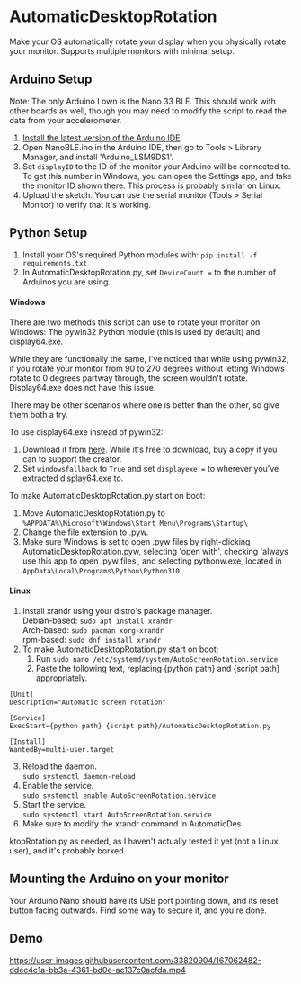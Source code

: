 # AutomaticDesktopRotation
Make your OS automatically rotate your display when you physically rotate your monitor. Supports multiple monitors with minimal setup.
## Arduino Setup
Note: The only Arduino I own is the Nano 33 BLE. This should work with other boards as well, though you may need to modify the script to read the data from your accelerometer. 

1. [Install the latest version of the Arduino IDE](https://www.arduino.cc/en/software).
2. Open NanoBLE.ino in the Arduino IDE, then go to Tools > Library Manager, and install 'Arduino_LSM9DS1'.
3. Set ```displayID``` to the ID of the monitor your Arduino will be connected to. To get this number in Windows, you can open the Settings app, and take the monitor ID shown there. This process is probably similar on Linux.
4. Upload the sketch. You can use the serial monitor (Tools > Serial Monitor) to verify that it's working.

## Python Setup

1. Install your OS's required Python modules with: ```pip install -f requirements.txt```<br>
2. In AutomaticDesktopRotation.py, set ```DeviceCount =``` to the number of Arduinos you are using.

#### Windows

There are two methods this script can use to rotate your monitor on Windows: The pywin32 Python module (this is used by default) and display64.exe.

While they are functionally the same, I've noticed that while using pywin32, if you rotate your monitor from 90 to 270 degrees without letting Windows
rotate to 0 degrees partway through, the screen wouldn't rotate. Display64.exe does not have this issue.

There may be other scenarios where one is better than the other, so give them both a try.

To use display64.exe instead of pywin32:
1. Download it from [here](http://noeld.com/programs.asp?cat=misc#display). While it's free to download, buy a copy if you can to support the creator. 
2. Set ```windowsfallback``` to ```True``` and set ```displayexe =``` to wherever you've extracted display64.exe to.

To make AutomaticDesktopRotation.py start on boot: 
1. Move AutomaticDesktopRotation.py to ```%APPDATA%\Microsoft\Windows\Start Menu\Programs\Startup\```
2. Change the file extension to .pyw. 
3. Make sure Windows is set to open .pyw files by right-clicking AutomaticDesktopRotation.pyw, selecting 'open with', checking 'always use this app to open .pyw files', and selecting pythonw.exe, located in ```AppData\Local\Programs\Python\Python310```. 
    

#### Linux
1. Install xrandr using your distro's package manager.<br>
Debian-based: ```sudo apt install xrandr```<br>
Arch-based: ```sudo pacman xorg-xrandr```<br>
rpm-based: ```sudo dnf install xrandr```
2. To make AutomaticDesktopRotation.py start on boot:<br>
    1. Run ```sudo nano /etc/systemd/system/AutoScreenRotation.service```
    2. Paste the following text, replacing {python path} and {script path} appropriately.
```
[Unit]
Description="Automatic screen rotation"

[Service]
ExecStart={python path} {script path}/AutomaticDesktopRotation.py

[Install]
WantedBy=multi-user.target
```
3. Reload the daemon.<br>
```sudo systemctl daemon-reload```<br>
4. Enable the service.<br>
```sudo systemctl enable AutoScreenRotation.service```<br>
5. Start the service.<br>
```sudo systemctl start AutoScreenRotation.service```<br>
4. Make sure to modify the xrandr command in AutomaticDes


ktopRotation.py as needed, as I haven't actually tested it yet (not a Linux user), and it's probably borked.

## Mounting the Arduino on your monitor

Your Arduino Nano should have its USB port pointing down, and its reset button facing outwards. Find some way to secure it, and you're done. 

## Demo


https://user-images.githubusercontent.com/33820904/167062482-ddec4c1a-bb3a-4361-bd0e-ac137c0acfda.mp4



